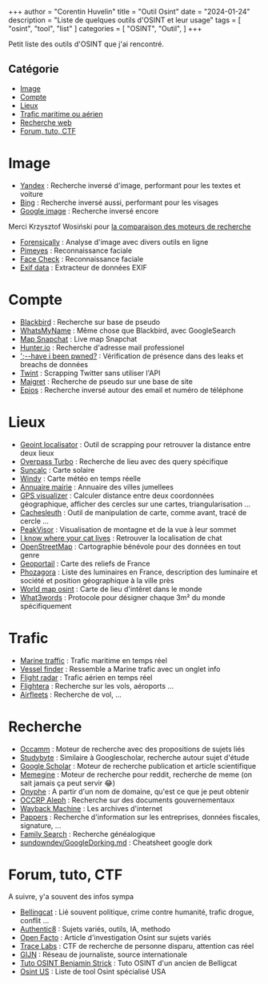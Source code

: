 +++
author = "Corentin Huvelin"
title = "Outil Osint"
date = "2024-01-24"
description = "Liste de quelques outils d'OSINT et leur usage"
tags = [
    "osint",
    "tool",
    "list"
]
categories = [
    "OSINT",
    "Outil",
]
+++

<style>
    article img {
        display: block;
        margin-left :auto;
        margin-right: auto;
    }
</style>

Petit liste des outils d'OSINT que j'ai rencontré.
<!--more-->


## Catégorie

* [Image](#image)
* [Compte](#compte)
* [Lieux](#lieux)
* [Trafic maritime ou aérien](#trafic)
* [Recherche web](#recherche)
* [Forum, tuto, CTF](#forum-tuto-ctf)


# Image

* [Yandex](https://yandex.com/images/) : Recherche inversé d'image, performant pour les textes et voiture
* [Bing](https://www.bing.com/images/details/%7B0%7D) : Recherche inversé aussi, performant pour les visages
* [Google image](https://www.google.com/imghp?hl=en) : Recherche inversé encore

Merci Krzysztof Wosiński pour [la comparaison des moteurs de recherche](https://www.linkedin.com/pulse/comparison-reverse-image-searching-popular-search-engines-osint/)

* [Forensically](https://29a.ch/photo-forensics/) : Analyse d'image avec divers outils en ligne
* [Pimeyes](https://pimeyes.com/en) : Reconnaissance faciale
* [Face Check](https://facecheck.id/fr) : Reconnaissance faciale
* [Exif data](https://exifdata.com/) : Extracteur de données EXIF

# Compte

* [Blackbird](https://blackbird-osint.herokuapp.com/) : Recherche sur base de pseudo
* [WhatsMyName](https://whatsmyname.app/) : Même chose que Blackbird, avec GoogleSearch
* [Map Snapchat](https://map.snapchat.com/) : Live map Snapchat
* [Hunter.io](https://hunter.io/) : Recherche d'adresse mail professionel
* [';--have i been pwned?](https://haveibeenpwned.com/) : Vérification de présence dans des leaks et breachs de données
* [Twint](https://github.com/twintproject/twint) : Scrapping Twitter sans utiliser l'API
* [Maigret](https://github.com/soxoj/maigret) : Recherche de pseudo sur une base de site
* [Epios](https://epieos.com/) : Recherche inversé autour des email et numéro de téléphone

# Lieux

* [Geoint localisator](https://github.com/Th0rr/GeoInt-Localisator) : Outil de scrapping pour retrouver la distance entre deux lieux 
* [Overpass Turbo](https://overpass-turbo.eu/) : Recherche de lieu avec des query spécifique
* [Suncalc](https://www.suncalc.org/#/27.6936,-97.5195,3/2024.01.25/13:18/1/3) : Carte solaire 
* [Windy](https://www.windy.com/) : Carte météo en temps réelle
* [Annuaire mairie](https://www.annuaire-mairie.fr/jumelage.html) : Annuaire des villes jumellees
* [GPS visualizer](https://www.gpsvisualizer.com/calculators) : Calculer distance entre deux coordonnées géographique, afficher des cercles sur une cartes, triangularisation ...
* [Cachesleuth](https://www.cachesleuth.com/) : Outil de manipulation de carte, comme avant, tracé de cercle ...
* [PeakVisor](https://peakvisor.com/) : Visualisation de montagne et de la vue à leur sommet
* [I know where your cat lives](https://iknowwhereyourcatlives.com/) : Retrouver la localisation de chat
* [OpenStreetMap](https://www.openstreetmap.org/) : Cartographie bénévole pour des données en tout genre
* [Geoportail](https://www.geoportail.gouv.fr/carte) : Carte des reliefs de France
* [Phozagora](http://phozagora.free.fr/) : Liste des luminaires en France, description des luminaire et société et position géographique à la ville près
* [World map osint](http://cybdetective.com/osintmap/) : Carte de lieu d'intêret dans le monde
* [What3words](https://what3words.com/) :  Protocole pour désigner chaque 3m² du monde spécifiquement

# Trafic

* [Marine traffic](https://www.marinetraffic.com/) : Trafic maritime en temps réel
* [Vessel finder](https://www.vesselfinder.com/) : Ressemble a Marine trafic avec un onglet info
* [Flight radar](https://www.flightradar24.com/) : Trafic aérien en temps réel
* [Flightera](https://www.flightera.net/) : Recherche sur les vols, aéroports ...
* [Airfleets](https://www.airfleets.fr/home/) : Recherche de vol, ...

# Recherche

* [Occamm](https://www.occamm.com/) : Moteur de recherche avec des propositions de sujets liés
* [Studybyte](https://light-lens.github.io/Studybyte/) : Similaire à Googlescholar, recherche autour sujet d'étude
* [Google Scholar](https://scholar.google.com/) : Moteur de recherche publication et article scientifique
* [Memegine](https://memegine.com/) : Moteur de recherche pour reddit, recherche de meme (on sait jamais ça peut servir 😂)
* [Onyphe](https://www.onyphe.io/) : A partir d'un nom de domaine, qu'est ce que je peut obtenir
* [OCCRP Aleph](https://data.occrp.org/) : Recherche sur des documents gouvernementaux
* [Wayback Machine](https://archive.org/web/) : Les archives d'internet
* [Pappers](https://www.pappers.fr/) : Recherche d'information sur les entreprises, données fiscales, signature, ...
* [Family Search](https://www.familysearch.org/) : Recherche généalogique
* [sundowndev/GoogleDorking.md](https://gist.github.com/sundowndev/283efaddbcf896ab405488330d1bbc06) : Cheatsheet google dork

# Forum, tuto, CTF

A suivre, y'a souvent des infos sympa

* [Bellingcat](https://www.bellingcat.com/) : Lié souvent politique, crime contre humanité, trafic drogue, conflit ...
* [Authentic8](https://www.authentic8.com/blog) : Sujets variés, outils, IA, methodo
* [Open Facto](https://openfacto.fr/articles/) : Article d'investigation Osint sur sujets variés
* [Trace Labs](https://www.tracelabs.org/) : CTF de recherche de personne disparu, attention cas réel
* [GIJN](https://gijn.org/newsletter/) : Réseau de journaliste, source internationale
* [Tuto OSINT Benjamin Strick](https://www.youtube.com/playlist?list=PLrFPX1Vfqk3ehZKSFeb9pVIHqxqrNW8Sy) : Tuto OSINT d'un ancien de Belligcat
* [Osint US](https://start.me/p/GEQXv7/osint-us) : Liste de tool Osint spécialisé USA
